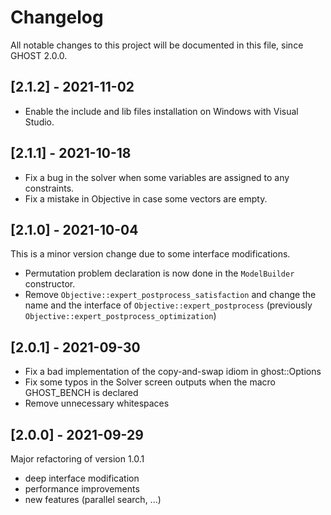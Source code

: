 # Changelog

All notable changes to this project will be documented in this file, since GHOST 2.0.0.

## [2.1.2] - 2021-11-02
- Enable the include and lib files installation on Windows with Visual Studio.

## [2.1.1] - 2021-10-18
- Fix a bug in the solver when some variables are assigned to any constraints.
- Fix a mistake in Objective in case some vectors are empty.

## [2.1.0] - 2021-10-04
This is a minor version change due to some interface modifications.

- Permutation problem declaration is now done in the `ModelBuilder` constructor.
- Remove `Objective::expert_postprocess_satisfaction` and change the name and the interface of `Objective::expert_postprocess` (previously `Objective::expert_postprocess_optimization`)

## [2.0.1] - 2021-09-30
- Fix a bad implementation of the copy-and-swap idiom in ghost::Options
- Fix some typos in the Solver screen outputs when the macro GHOST_BENCH is declared
- Remove unnecessary whitespaces

## [2.0.0] - 2021-09-29

Major refactoring of version 1.0.1
- deep interface modification
- performance improvements
- new features (parallel search, ...)
